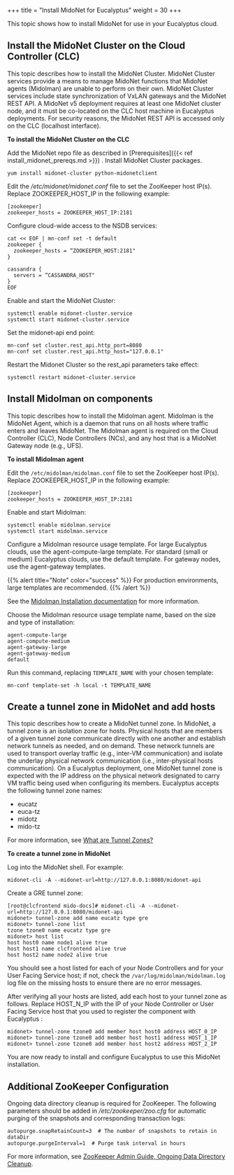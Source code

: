 +++
title = "Install MidoNet for Eucalyptus"
weight = 30
+++

This topic shows how to install MidoNet for use in your Eucalyptus cloud.

## Install the MidoNet Cluster on the Cloud Controller (CLC)
This topic describes how to install the MidoNet Cluster. MidoNet Cluster services provide a means to manage MidoNet functions that MidoNet agents (Midolman) are unable to perform on their own. MidoNet Cluster services include state synchronization of VxLAN gateways and the MidoNet REST API. A MidoNet v5 deployment requires at least one MidoNet cluster node, and it must be co-located on the CLC host machine in Eucalyptus deployments. For security reasons, the MidoNet REST API is accessed only on the CLC (localhost interface).

**To install the MidoNet Cluster on the CLC** 

Add the MidoNet repo file as described in [Prerequisites]({{< ref install_midonet_prereqs.md >}}) . Install MidoNet Cluster packages. 

    yum install midonet-cluster python-midonetclient

Edit the */etc/midonet/midonet.conf* file to set the ZooKeeper host IP(s). Replace ZOOKEEPER_HOST_IP in the following example: 

    [zookeeper]
    zookeeper_hosts = ZOOKEEPER_HOST_IP:2181 

Configure cloud-wide access to the NSDB services: 

    cat << EOF | mn-conf set -t default
    zookeeper {
      zookeeper_hosts = “ZOOKEEPER_HOST:2181"
    }
    
    cassandra {
      servers = “CASSANDRA_HOST"
    }
    EOF

Enable and start the MidoNet Cluster: 

    systemctl enable midonet-cluster.service
    systemctl start midonet-cluster.service

Set the midonet-api end point: 

    mn-conf set cluster.rest_api.http_port=8080
    mn-conf set cluster.rest_api.http_host="127.0.0.1"

Restart the Midonet Cluster so the rest_api parameters take effect: 

    systemctl restart midonet-cluster.service

## Install Midolman on components
This topic describes how to install the Midolman agent. Midolman is the MidoNet Agent, which is a daemon that runs on all hosts where traffic enters and leaves MidoNet. The Midolman agent is required on the Cloud Controller (CLC), Node Controllers (NCs), and any host that is a MidoNet Gateway node (e.g., UFS).

**To install Midolman agent** 

Edit the `/etc/midolman/midolman.conf` file to set the ZooKeeper host IP(s). Replace ZOOKEEPER_HOST_IP in the following example: 

    [zookeeper]
    zookeeper_hosts = ZOOKEEPER_HOST_IP:2181

Enable and start Midolman: 

    systemctl enable midolman.service
    systemctl start midolman.service

Configure a Midolman resource usage template. For large Eucalyptus clouds, use the agent-compute-large template. For standard (small or medium) Eucalyptus clouds, use the default template. For gateway nodes, use the agent-gateway templates. 

{{% alert title="Note" color="success" %}}
For production environments, large templates are recommended. 
{{% /alert %}}

See the [Midolman Installation documentation](https://docs.midonet.org/docs/v5.2/en/quick-start-guide/rhel-7_mitaka-rdo/content/_midolman_installation.html) for more information. 

Choose the Midolman resource usage template name, based on the size and type of installation: 

    agent-compute-large
    agent-compute-medium
    agent-gateway-large
    agent-gateway-medium
    default

Run this command, replacing `TEMPLATE_NAME` with your chosen template: 

    mn-conf template-set -h local -t TEMPLATE_NAME

## Create a tunnel zone in MidoNet and add hosts
This topic describes how to create a MidoNet tunnel zone. In MidoNet, a tunnel zone is an isolation zone for hosts. Physical hosts that are members of a given tunnel zone communicate directly with one another and establish network tunnels as needed, and on demand. These network tunnels are used to transport overlay traffic (e.g., inter-VM communication) and isolate the underlay physical network communication (i.e., inter-physical hosts communication). On a Eucalyptus deployment, one MidoNet tunnel zone is expected with the IP address on the physical network designated to carry VM traffic being used when configuring its members. Eucalyptus accepts the following tunnel zone names: 

* eucatz 
* euca-tz 
* midotz 
* mido-tz 

For more information, see [What are Tunnel Zones?](https://docs.midonet.org/docs/v5.2/en/operations-guide/content/tunnel_zones.html) 

**To create a tunnel zone in MidoNet**

Log into the MidoNet shell. For example: 

    midonet-cli -A --midonet-url=http://127.0.0.1:8080/midonet-api

Create a GRE tunnel zone: 

    [root@clcfrontend mido-docs]# midonet-cli -A --midonet-url=http://127.0.0.1:8080/midonet-api
    midonet> tunnel-zone add name eucatz type gre
    midonet> tunnel-zone list
    tzone tzone0 name eucatz type gre
    midonet> host list
    host host0 name node1 alive true
    host host1 name clcfrontend alive true
    host host2 name node2 alive true

You should see a host listed for each of your Node Controllers and for your User Facing Service host; if not, check the `/var/log/midolman/midolman.log` log file on the missing hosts to ensure there are no error messages. 

After verifying all your hosts are listed, add each host to your tunnel zone as follows. Replace HOST_N_IP with the IP of your Node Controller or User Facing Service host that you used to register the component with Eucalyptus : 

    midonet> tunnel-zone tzone0 add member host host0 address HOST_0_IP
    midonet> tunnel-zone tzone0 add member host host1 address HOST_1_IP
    midonet> tunnel-zone tzone0 add member host host2 address HOST_2_IP

You are now ready to install and configure Eucalyptus to use this MidoNet installation.

## Additional ZooKeeper Configuration
Ongoing data directory cleanup is required for ZooKeeper. The following parameters should be added in */etc/zookeeper/zoo.cfg* for automatic purging of the snapshots and corresponding transaction logs: 

    autopurge.snapRetainCount=3  # The number of snapshots to retain in dataDir
    autopurge.purgeInterval=1  # Purge task interval in hours

For more information, see [ZooKeeper Admin Guide, Ongoing Data Directory Cleanup](http://zookeeper.apache.org/doc/r3.4.8/zookeeperAdmin.html#Ongoing+Data+Directory+Cleanup).

